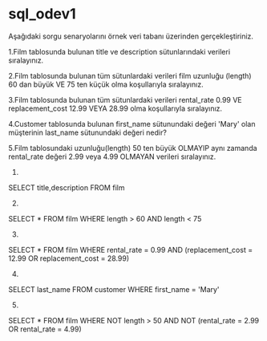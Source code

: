 # sql_odev1

Aşağıdaki sorgu senaryolarını örnek veri tabanı üzerinden gerçekleştiriniz.

1.Film tablosunda bulunan title ve description sütunlarındaki verileri sıralayınız.

2.Film tablosunda bulunan tüm sütunlardaki verileri film uzunluğu (length) 60 dan büyük VE 75 ten küçük olma koşullarıyla sıralayınız.

3.Film tablosunda bulunan tüm sütunlardaki verileri rental_rate 0.99 VE replacement_cost 12.99 VEYA 28.99 olma koşullarıyla sıralayınız.

4.Customer tablosunda bulunan first_name sütunundaki değeri 'Mary' olan müşterinin last_name sütunundaki değeri nedir?

5.Film tablosundaki uzunluğu(length) 50 ten büyük OLMAYIP aynı zamanda rental_rate değeri 2.99 veya 4.99 OLMAYAN verileri sıralayınız.

1.
SELECT title,description FROM film

2.
SELECT * FROM film 
WHERE length > 60 AND length < 75

3.
SELECT * FROM film 
WHERE rental_rate = 0.99 AND (replacement_cost = 12.99 OR replacement_cost = 28.99)

4.
SELECT last_name FROM customer 
WHERE first_name = 'Mary'

5.
SELECT * FROM film 
WHERE NOT length > 50 AND NOT (rental_rate = 2.99 OR rental_rate = 4.99)
